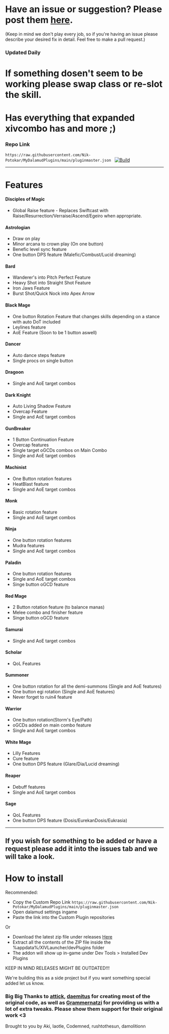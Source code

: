 # Have an issue or suggestion? Please post them [here](https://github.com/Nik-Potokar/XIVSlothCombo/issues).
(Keep in mind we don't play every job, so if you're having an issue please describe your desired fix in detail. Feel free to make a pull request.)
### Updated Daily
# If something dosen't seem to be working please swap class or re-slot the skill.

# Has everything that expanded xivcombo has and more ;)

### Repo Link
`https://raw.githubusercontent.com/Nik-Potokar/MyDalamudPlugins/main/pluginmaster.json `
[![Build](https://github.com/Nik-Potokar/XIVSlothCombo/actions/workflows/build.yml/badge.svg)](https://github.com/Nik-Potokar/XIVSlothCombo/actions/workflows/build.yml)


_________________________________________________________________________________________________________________________________________________________________________________
# Features

#### Disciples of Magic
* Global Raise feature - Replaces Swiftcast with Raise/Resurrection/Verraise/Ascend/Egeiro when appropriate.

#### Astrologian
* Draw on play 
* Minor arcana to crown play (On one button)
* Benefic level sync feature
* One button DPS feature (Malefic/Combust/Lucid dreaming)

#### Bard
* Wanderer's into Pitch Perfect Feature
* Heavy Shot into Straight Shot Feature
* Iron Jaws Feature
* Burst Shot/Quick Nock into Apex Arrow

#### Black Mage
* One button Rotation Feature that changes skills depending on a stance with auto DoT included
* Leylines feature
* AoE Feature (Soon to be 1 button aswell)

#### Dancer
* Auto dance steps feature
* Single procs on single button

#### Dragoon
* Single and AoE target combos

#### Dark Knight
* Auto Living Shadow Feature
* Overcap Feature
* Single and AoE target combos

#### GunBreaker
* 1 Button Continuation Feature
* Overcap features
* Single target oGCDs combos on Main Combo
* Single and AoE target combos

#### Machinist
* One Button rotation features
* HeatBlast feature
* Single and AoE target combos

#### Monk
* Basic rotation feature
* Single and AoE target combos

#### Ninja
* One button rotation features
* Mudra features
* Single and AoE target combos

#### Paladin
* One button rotation features
* Single and AoE target combos
* Singe button oGCD feature

#### Red Mage
* 2 Button rotation feature (to balance manas)
* Melee combo and finisher feature
* Singe button oGCD feature

#### Samurai
* Single and AoE target combos

#### Scholar
* QoL Features

#### Summoner
* One button rotation for all the demi-summons (Single and AoE features)
* One button egi rotation (Single and AoE features)
* Never forget to ruin4 feature

#### Warrior
* One button rotation(Storm's Eye/Path)
* oGCDs added on main combo feature
* Single and AoE target combos

#### White Mage
* Lilly Features
* Cure feature
* One button DPS feature (Glare/Dia/Lucid dreaming)

#### Reaper
* Debuff features
* Single and AoE target combos

#### Sage
* QoL Features
* One button DPS feature (Dosis/EurekanDosis/Eukrasia)
_________________________________________________________________________________________________________________________________________________________________________________

## If you wish for something to be added or have a request please add it into the issues tab and we will take a look.

# How to install
Recommended:
* Copy the Custom Repo Link `https://raw.githubusercontent.com/Nik-Potokar/MyDalamudPlugins/main/pluginmaster.json `
* Open dalamud settings ingame
* Paste the link into the Custom Plugin repositories

Or

* Download the latest zip file under releases [Here](https://github.com/Nik-Potokar/XIVSlothCombo/releases)
* Extract all the contents of the ZIP file inside the %appdata%/XIVLauncher/devPlugins folder
* The addon will show up in-game under Dev Tools > Installed Dev Plugins

KEEP IN MIND RELEASES MIGHT BE OUTDATED!!!

We're building this as a side project but if you want something special added let us know.

### Big Big  Thanks to [attick](https://github.com/attickdoor), [daemitus](https://github.com/daemitus) for creating most of the original code, as well as [Grammernatzi](https://github.com/Grammernatzi) for providing us with a lot of extra tweaks. Please show them support for their original work <3 

Brought to you by Aki, Iaotle, Codemned, rushtothesun, damolitionn

